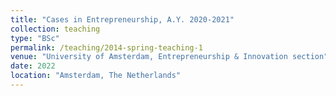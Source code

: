 ```yaml
---
title: "Cases in Entrepreneurship, A.Y. 2020-2021"
collection: teaching
type: "BSc"
permalink: /teaching/2014-spring-teaching-1
venue: "University of Amsterdam, Entrepreneurship & Innovation section"
date: 2022
location: "Amsterdam, The Netherlands"
---
```

